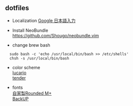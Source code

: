 ## dotfiles

- Localization
  [Google 日本語入力](https://www.google.co.jp/ime/)

- Install NeoBundle   
  https://github.com/Shougo/neobundle.vim

- change brew bash  
```
  sudo bash -c 'echo /usr/local/bin/bash >> /etc/shells'  
  chsh -s /usr/local/bin/bash  
```

- color scheme  
  [lucario](https://github.com/raphamorim/lucario)  
  [tender](https://github.com/jacoborus/tender.vim)  
  
- fonts  
  [自家製Rounded M+](http://jikasei.me/font/rounded-mplus/)  
  [BackUP](https://github.com/stlwolf/fonts)  
  
  
